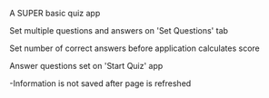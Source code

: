 A SUPER basic quiz app

Set multiple questions and answers on 'Set Questions' tab

Set number of correct answers before application calculates score

Answer questions set on 'Start Quiz' app


-Information is not saved after page is refreshed